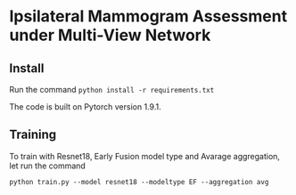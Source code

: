 # Ipsilateral Mammogram Assessment under Multi-View Network

## Install
Run the command
``python install -r requirements.txt``

The code is built on Pytorch version 1.9.1.

## Training

To train with Resnet18, Early Fusion model type and Avarage aggregation, let run the command

``python train.py --model resnet18 --modeltype EF --aggregation avg``
